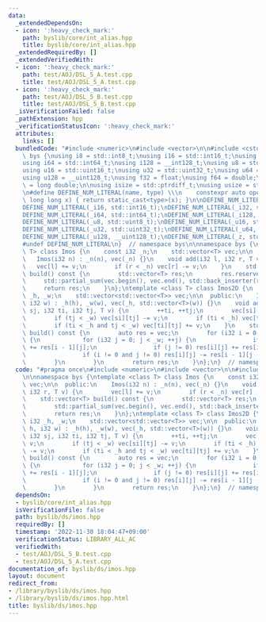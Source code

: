 ```yaml
---
data:
  _extendedDependsOn:
  - icon: ':heavy_check_mark:'
    path: byslib/core/int_alias.hpp
    title: byslib/core/int_alias.hpp
  _extendedRequiredBy: []
  _extendedVerifiedWith:
  - icon: ':heavy_check_mark:'
    path: test/AOJ/DSL_5_A.test.cpp
    title: test/AOJ/DSL_5_A.test.cpp
  - icon: ':heavy_check_mark:'
    path: test/AOJ/DSL_5_B.test.cpp
    title: test/AOJ/DSL_5_B.test.cpp
  _isVerificationFailed: false
  _pathExtension: hpp
  _verificationStatusIcon: ':heavy_check_mark:'
  attributes:
    links: []
  bundledCode: "#include <numeric>\n#include <vector>\n\n#include <cstdint>\nnamespace\
    \ bys {\nusing i8 = std::int8_t;\nusing i16 = std::int16_t;\nusing i32 = std::int32_t;\n\
    using i64 = std::int64_t;\nusing i128 = __int128_t;\nusing u8 = std::uint8_t;\n\
    using u16 = std::uint16_t;\nusing u32 = std::uint32_t;\nusing u64 = std::uint64_t;\n\
    using u128 = __uint128_t;\nusing f32 = float;\nusing f64 = double;\nusing f128\
    \ = long double;\n\nusing isize = std::ptrdiff_t;\nusing usize = std::size_t;\n\
    \n#define DEFINE_NUM_LITERAL(name, type) \\\n    constexpr auto operator\"\" name(unsigned\
    \ long long x) { return static_cast<type>(x); }\n\nDEFINE_NUM_LITERAL(_i8, std::int8_t);\n\
    DEFINE_NUM_LITERAL(_i16, std::int16_t);\nDEFINE_NUM_LITERAL(_i32, std::int32_t);\n\
    DEFINE_NUM_LITERAL(_i64, std::int64_t);\nDEFINE_NUM_LITERAL(_i128, __int128_t);\n\
    DEFINE_NUM_LITERAL(_u8, std::uint8_t);\nDEFINE_NUM_LITERAL(_u16, std::uint16_t);\n\
    DEFINE_NUM_LITERAL(_u32, std::uint32_t);\nDEFINE_NUM_LITERAL(_u64, std::uint64_t);\n\
    DEFINE_NUM_LITERAL(_u128, __uint128_t);\nDEFINE_NUM_LITERAL(_z, std::size_t);\n\
    #undef DEFINE_NUM_LITERAL\n}  // namespace bys\n\nnamespace bys {\ntemplate <class\
    \ T> class Imos {\n    const i32 _n;\n    std::vector<T> vec;\n\n  public:\n \
    \   Imos(i32 n) : _n(n), vec(_n) {}\n    void add(i32 l, i32 r, T v) {\n     \
    \   vec[l] += v;\n        if (r < _n) vec[r] -= v;\n    }\n    std::vector<T>\
    \ build() const {\n        std::vector<T> res;\n        res.reserve(_n);\n   \
    \     std::partial_sum(vec.begin(), vec.end(), std::back_inserter(res));\n   \
    \     return res;\n    }\n};\ntemplate <class T> class Imos2D {\n    const i32\
    \ _h, _w;\n    std::vector<std::vector<T>> vec;\n\n  public:\n    Imos2D(i32 h,\
    \ i32 w) : _h(h), _w(w), vec(_h, std::vector<T>(w)) {}\n    void add(i32 si, i32\
    \ sj, i32 ti, i32 tj, T v) {\n        ++ti, ++tj;\n        vec[si][sj] += v;\n\
    \        if (tj < _w) vec[si][tj] -= v;\n        if (ti < _h) vec[ti][sj] -= v;\n\
    \        if (ti < _h and tj < _w) vec[ti][tj] += v;\n    }\n    std::vector<std::vector<T>>\
    \ build() const {\n        auto res = vec;\n        for (i32 i = 0; i < _h; ++i)\
    \ {\n            for (i32 j = 0; j < _w; ++j) {\n                if (i != 0) res[i][j]\
    \ += res[i - 1][j];\n                if (j != 0) res[i][j] += res[i][j - 1];\n\
    \                if (i != 0 and j != 0) res[i][j] -= res[i - 1][j - 1];\n    \
    \        }\n        }\n        return res;\n    }\n};\n}  // namespace bys\n"
  code: "#pragma once\n#include <numeric>\n#include <vector>\n\n#include \"../core/int_alias.hpp\"\
    \n\nnamespace bys {\ntemplate <class T> class Imos {\n    const i32 _n;\n    std::vector<T>\
    \ vec;\n\n  public:\n    Imos(i32 n) : _n(n), vec(_n) {}\n    void add(i32 l,\
    \ i32 r, T v) {\n        vec[l] += v;\n        if (r < _n) vec[r] -= v;\n    }\n\
    \    std::vector<T> build() const {\n        std::vector<T> res;\n        res.reserve(_n);\n\
    \        std::partial_sum(vec.begin(), vec.end(), std::back_inserter(res));\n\
    \        return res;\n    }\n};\ntemplate <class T> class Imos2D {\n    const\
    \ i32 _h, _w;\n    std::vector<std::vector<T>> vec;\n\n  public:\n    Imos2D(i32\
    \ h, i32 w) : _h(h), _w(w), vec(_h, std::vector<T>(w)) {}\n    void add(i32 si,\
    \ i32 sj, i32 ti, i32 tj, T v) {\n        ++ti, ++tj;\n        vec[si][sj] +=\
    \ v;\n        if (tj < _w) vec[si][tj] -= v;\n        if (ti < _h) vec[ti][sj]\
    \ -= v;\n        if (ti < _h and tj < _w) vec[ti][tj] += v;\n    }\n    std::vector<std::vector<T>>\
    \ build() const {\n        auto res = vec;\n        for (i32 i = 0; i < _h; ++i)\
    \ {\n            for (i32 j = 0; j < _w; ++j) {\n                if (i != 0) res[i][j]\
    \ += res[i - 1][j];\n                if (j != 0) res[i][j] += res[i][j - 1];\n\
    \                if (i != 0 and j != 0) res[i][j] -= res[i - 1][j - 1];\n    \
    \        }\n        }\n        return res;\n    }\n};\n}  // namespace bys\n"
  dependsOn:
  - byslib/core/int_alias.hpp
  isVerificationFile: false
  path: byslib/ds/imos.hpp
  requiredBy: []
  timestamp: '2022-11-30 18:04:47+09:00'
  verificationStatus: LIBRARY_ALL_AC
  verifiedWith:
  - test/AOJ/DSL_5_B.test.cpp
  - test/AOJ/DSL_5_A.test.cpp
documentation_of: byslib/ds/imos.hpp
layout: document
redirect_from:
- /library/byslib/ds/imos.hpp
- /library/byslib/ds/imos.hpp.html
title: byslib/ds/imos.hpp
---
```

